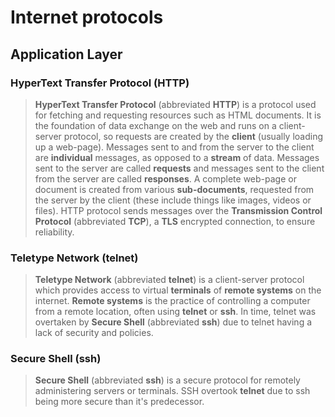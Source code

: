 # Internet protocols

## Application Layer

### HyperText Transfer Protocol (HTTP)
> **HyperText Transfer Protocol** (abbreviated **HTTP**) is a protocol used for fetching and requesting resources such as HTML documents.
> It is the foundation of data exchange on the web and runs on a client-server protocol, so requests are created by the **client** (usually loading up a web-page).
> Messages sent to and from the server to the client are **individual** messages, as opposed to a **stream** of data.
> Messages sent to the server are called **requests** and messages sent to the client from the server are called **responses**.
> A complete web-page or document is created from various **sub-documents**, requested from the server by the client (these include things like images, videos or files).
> HTTP protocol sends messages over the **Transmission Control Protocol** (abbreviated **TCP**), a **TLS** encrypted connection, to ensure reliability.

### Teletype Network (telnet)
> **Teletype Network** (abbreviated **telnet**) is a client-server protocol which provides access to virtual **terminals** of **remote systems** on the internet.
> **Remote systems** is the practice of controlling a computer from a remote location, often using **telnet** or **ssh**.
> In time, telnet was overtaken by **Secure Shell** (abbreviated **ssh**) due to telnet having a lack of security and policies.

### Secure Shell (ssh)
> **Secure Shell** (abbreviated **ssh**) is a secure protocol for remotely administering servers or terminals.
> SSH overtook **telnet** due to ssh being more secure than it's predecessor.
